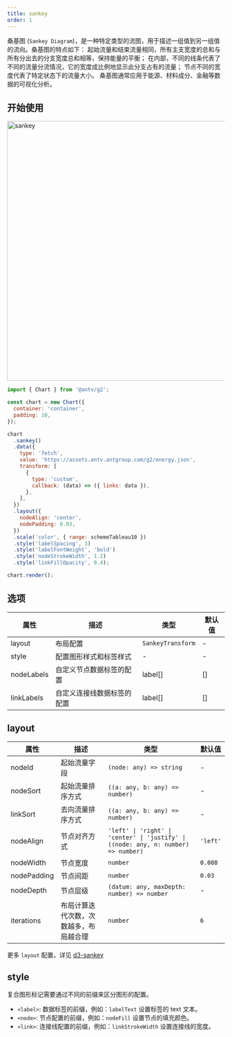 ```yaml
---
title: sankey
order: 1
---
```


桑基图 (`Sankey Diagram`)，是一种特定类型的流图，用于描述一组值到另一组值的流向。桑基图的特点如下：
起始流量和结束流量相同，所有主支宽度的总和与所有分出去的分支宽度总和相等，保持能量的平衡；
在内部，不同的线条代表了不同的流量分流情况，它的宽度成比例地显示此分支占有的流量；
节点不同的宽度代表了特定状态下的流量大小。
桑基图通常应用于能源、材料成分、金融等数据的可视化分析。

## 开始使用

<img alt="sankey" src="https://mdn.alipayobjects.com/huamei_qa8qxu/afts/img/A*dACBR7ANcfEAAAAAAAAAAAAADmJ7AQ/original
" width="600" />

```js
import { Chart } from '@antv/g2';

const chart = new Chart({
  container: 'container',
  padding: 10,
});

chart
  .sankey()
  .data({
    type: 'fetch',
    value: 'https://assets.antv.antgroup.com/g2/energy.json',
    transform: [
      {
        type: 'custom',
        callback: (data) => ({ links: data }),
      },
    ],
  })
  .layout({
    nodeAlign: 'center',
    nodePadding: 0.03,
  })
  .scale('color', { range: schemeTableau10 })
  .style('labelSpacing', 3)
  .style('labelFontWeight', 'bold')
  .style('nodeStrokeWidth', 1.2)
  .style('linkFillOpacity', 0.4);

chart.render();
```

## 选项

| 属性       | 描述                       | 类型              | 默认值 |
| ---------- | -------------------------- | ----------------- | ------ |
| layout     | 布局配置                   | `SankeyTransform` | -      |
| style      | 配置图形样式和标签样式     | -                 | -      |
| nodeLabels | 自定义节点数据标签的配置   | label[]           | []     |
| linkLabels | 自定义连接线数据标签的配置 | label[]           | []     |

## layout

| 属性        | 描述                                   | 类型                                                                               | 默认值   |
| ----------- | -------------------------------------- | ---------------------------------------------------------------------------------- | -------- |
| nodeId      | 起始流量字段                           | `(node: any) => string`                                                            | -        |
| nodeSort    | 起始流量排序方式                       | `((a: any, b: any) => number)`                                                     | -        |
| linkSort    | 去向流量排序方式                       | `((a: any, b: any) => number)`                                                     | -        |
| nodeAlign   | 节点对齐方式                           | `'left' \| 'right' \| 'center' \| 'justify' \| ((node: any, n: number) => number)` | `'left'` |
| nodeWidth   | 节点宽度                               | `number`                                                                           | `0.008`  |
| nodePadding | 节点间距                               | `number`                                                                           | `0.03 `  |
| nodeDepth   | 节点层级                               | `(datum: any, maxDepth: number) => number`                                         | -        |
| iterations  | 布局计算迭代次数，次数越多，布局越合理 | `number`                                                                           | `6`      |

更多 `layout` 配置，详见 [d3-sankey](https://github.com/d3/d3-sankey)

## style

复合图形标记需要通过不同的前缀来区分图形的配置。

- `<label>`: 数据标签的前缀，例如：`labelText` 设置标签的 text 文本。
- `<node>`: 节点配置的前缀，例如：`nodeFill` 设置节点的填充颜色。
- `<link>`: 连接线配置的前缀，例如：`linkStrokeWidth` 设置连接线的宽度。
